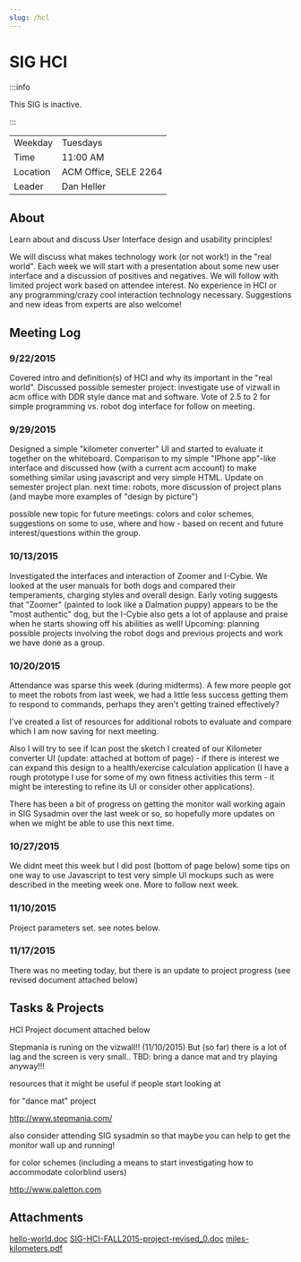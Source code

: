 ```yaml
---
slug: /hcl
---
```


# SIG HCI

:::info

This SIG is inactive.

:::

|          |                       |
| -------- | --------------------- |
| Weekday  | Tuesdays              |
| Time     | 11:00 AM              |
| Location | ACM Office, SELE 2264 |
| Leader   | Dan Heller            |

## About

Learn about and discuss User Interface design and usability principles!

We will discuss what makes technology work (or not work!) in the "real world". Each week we will start with a presentation about some new user interface and a discussion of positives and negatives. We will follow with limited project work based on attendee interest. No experience in HCI or any programming/crazy cool interaction technology necessary. Suggestions and new ideas from experts are also welcome!

## Meeting Log

### 9/22/2015

Covered intro and definition(s) of HCI and why its important in the "real world". Discussed possible semester project: investigate use of vizwall in acm office with DDR style dance mat and software. Vote of 2.5 to 2 for simple programming vs. robot dog interface for follow on meeting.

### 9/29/2015

Designed a simple "kilometer converter" UI and started to evaluate it together on the whiteboard. Comparison to my simple "IPhone app"-like interface and discussed how (with a current acm account) to make something similar using javascript and very simple HTML. Update on semester project plan. next time: robots, more discussion of project plans (and maybe more examples of "design by picture")

possible new topic for future meetings: colors and color schemes, suggestions on some to use, where and how - based on recent and future interest/questions within the group.

### 10/13/2015

Investigated the interfaces and interaction of Zoomer and I-Cybie. We looked at the user manuals for both dogs and compared their temperaments, charging styles and overall design. Early voting suggests that "Zoomer" (painted to look like a Dalmation puppy) appears to be the "most authentic" dog, but the I-Cybie also gets a lot of applause and praise when he starts showing off his abilities as well! Upcoming: planning possible projects involving the robot dogs and previous projects and work we have done as a group.

### 10/20/2015

Attendance was sparse this week (during midterms). A few more people got to meet the robots from last week, we had a little less success getting them to respond to commands, perhaps they aren't getting trained effectively?

I've created a list of resources for additional robots to evaluate and compare which I am now saving for next meeting.

Also I will try to see if Ican post the sketch I created of our Kilometer converter UI (update: attached at bottom of page) - if there is interest we can expand this design to a health/exercise calculation application (I have a rough prototype I use for some of my own fitness activities this term - it might be interesting to refine its UI or consider other applications).

There has been a bit of progress on getting the monitor wall working again in SIG Sysadmin over the last week or so, so hopefully more updates on when we might be able to use this next time.

### 10/27/2015

We didnt meet this week but I did post (bottom of page below) some tips on one way to use Javascript to test very simple UI mockups such as were described in the meeting week one. More to follow next week.

### 11/10/2015

Project parameters set. see notes below.

### 11/17/2015

There was no meeting today, but there is an update to project progress (see revised document attached below)

## Tasks & Projects

HCI Project document attached below

Stepmania is runing on the vizwall!! (11/10/2015) But (so far) there is a lot of lag and the screen is very small.. TBD: bring a dance mat and try playing anyway!!!

resources that it might be useful if people start looking at

for "dance mat" project

<http://www.stepmania.com/>

also consider attending SIG sysadmin so that maybe you can help to get the monitor wall up and running!

for color schemes (including a means to start investigating how to accommodate colorblind users)

<http://www.paletton.com>

## Attachments

[hello-world.doc](/media/sighcl/hello-world.doc)
[SIG-HCI-FALL2015-project-revised_0.doc](/media/sighcl/SIG-HCI-FALL2015-project-revised_0.doc)
[miles-kilometers.pdf](/media/sighcl/miles-kilometers.pdf)
